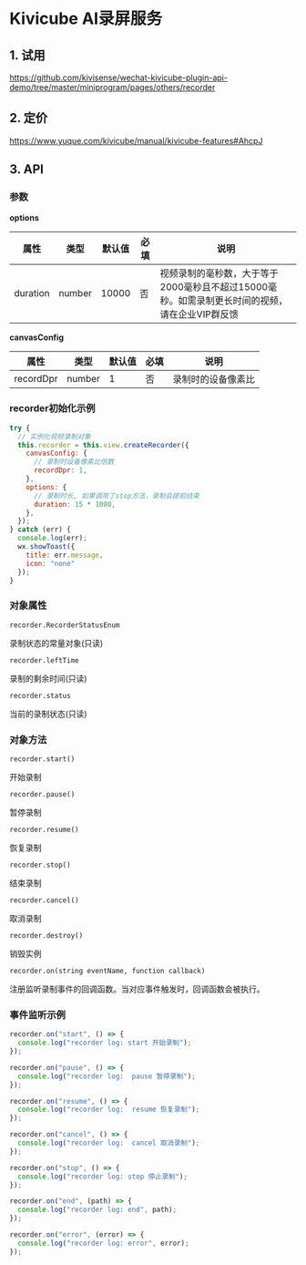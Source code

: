 # Kivicube AI录屏服务
## 1. 试用
https://github.com/kivisense/wechat-kivicube-plugin-api-demo/tree/master/miniprogram/pages/others/recorder

## 2. 定价
https://www.yuque.com/kivicube/manual/kivicube-features#AhcpJ

## 3. API
### 参数
**options**

| 属性 | 类型 | 默认值 | 必填 | 说明 |
|----|----|-----|----|----|
|  duration  |  number  |  10000   | 否  | 视频录制的毫秒数，大于等于2000毫秒且不超过15000毫秒。如需录制更长时间的视频，请在企业VIP群反馈   |

**canvasConfig**

| 属性 | 类型     | 默认值 | 必填 | 说明        |
|---|--------|-----|----|-----------|
| recordDpr  | number | 1  | 否  | 录制时的设备像素比 |

### recorder初始化示例
```javascript
try {
  // 实例化视频录制对象
  this.recorder = this.view.createRecorder({
    canvasConfig: {
      // 录制时设备像素比倍数
      recordDpr: 1,
    },
    options: {
      // 录制时长, 如果调用了stop方法，录制会提前结束
      duration: 15 * 1000,
    },
  });
} catch (err) {
  console.log(err);
  wx.showToast({
    title: err.message,
    icon: "none"
  });
}
```
### 对象属性
`recorder.RecorderStatusEnum`

录制状态的常量对象(只读)

`recorder.leftTime`

录制的剩余时间(只读)

`recorder.status`

当前的录制状态(只读)

### 对象方法
`recorder.start()`

开始录制

`recorder.pause()`

暂停录制

`recorder.resume()`

恢复录制

`recorder.stop()`

结束录制

`recorder.cancel()`

取消录制

`recorder.destroy()`

销毁实例

`recorder.on(string eventName, function callback)`

注册监听录制事件的回调函数。当对应事件触发时，回调函数会被执行。

### 事件监听示例
```javascript
recorder.on("start", () => {
  console.log("recorder log: start 开始录制");
});

recorder.on("pause", () => {
  console.log("recorder log:  pause 暂停录制");
});

recorder.on("resume", () => {
  console.log("recorder log:  resume 恢复录制");
});

recorder.on("cancel", () => {
  console.log("recorder log:  cancel 取消录制");
});

recorder.on("stop", () => {
  console.log("recorder log: stop 停止录制");
});

recorder.on("end", (path) => {
  console.log("recorder log: end", path);
});

recorder.on("error", (error) => {
  console.log("recorder log: error", error);
});
```
